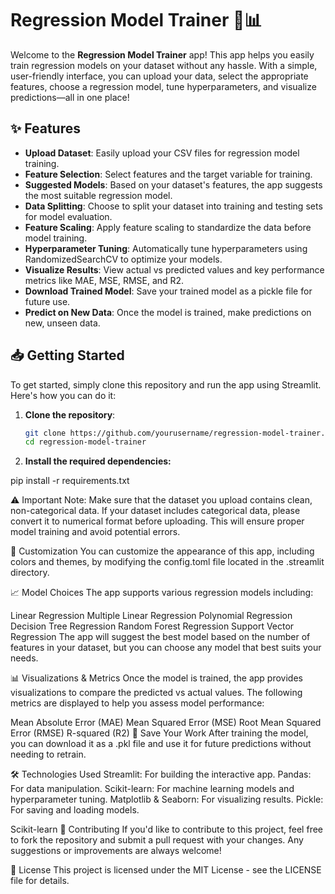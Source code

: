 # Regression Model Trainer 🚀📊

Welcome to the **Regression Model Trainer** app! This app helps you easily train regression models on your dataset without any hassle. With a simple, user-friendly interface, you can upload your data, select the appropriate features, choose a regression model, tune hyperparameters, and visualize predictions—all in one place!

## ✨ Features

- **Upload Dataset**: Easily upload your CSV files for regression model training.
- **Feature Selection**: Select features and the target variable for training.
- **Suggested Models**: Based on your dataset's features, the app suggests the most suitable regression model.
- **Data Splitting**: Choose to split your dataset into training and testing sets for model evaluation.
- **Feature Scaling**: Apply feature scaling to standardize the data before model training.
- **Hyperparameter Tuning**: Automatically tune hyperparameters using RandomizedSearchCV to optimize your models.
- **Visualize Results**: View actual vs predicted values and key performance metrics like MAE, MSE, RMSE, and R2.
- **Download Trained Model**: Save your trained model as a pickle file for future use.
- **Predict on New Data**: Once the model is trained, make predictions on new, unseen data.

## 📥 Getting Started

To get started, simply clone this repository and run the app using Streamlit. Here's how you can do it:

1. **Clone the repository**:

   ```bash
   git clone https://github.com/yourusername/regression-model-trainer.git
   cd regression-model-trainer

2. **Install the required dependencies:**

pip install -r requirements.txt

⚠️ Important Note:
Make sure that the dataset you upload contains clean, non-categorical data. If your dataset includes categorical data, please convert it to numerical format before uploading. This will ensure proper model training and avoid potential errors.

🎨 Customization
You can customize the appearance of this app, including colors and themes, by modifying the config.toml file located in the .streamlit directory.

📈 Model Choices
The app supports various regression models including:

Linear Regression
Multiple Linear Regression
Polynomial Regression
Decision Tree Regression
Random Forest Regression
Support Vector Regression
The app will suggest the best model based on the number of features in your dataset, but you can choose any model that best suits your needs.

📊 Visualizations & Metrics
Once the model is trained, the app provides visualizations to compare the predicted vs actual values. The following metrics are displayed to help you assess model performance:

Mean Absolute Error (MAE)
Mean Squared Error (MSE)
Root Mean Squared Error (RMSE)
R-squared (R2)
💾 Save Your Work
After training the model, you can download it as a .pkl file and use it for future predictions without needing to retrain.

🛠️ Technologies Used
Streamlit: For building the interactive app.
Pandas: For data manipulation.
Scikit-learn: For machine learning models and hyperparameter tuning.
Matplotlib & Seaborn: For visualizing results.
Pickle: For saving and loading models.

Scikit-learn
🤝 Contributing
If you'd like to contribute to this project, feel free to fork the repository and submit a pull request with your changes. Any suggestions or improvements are always welcome!

📄 License
This project is licensed under the MIT License - see the LICENSE file for details.
